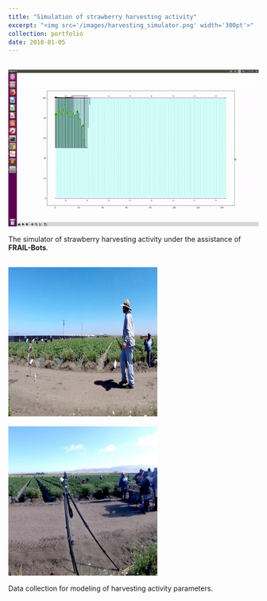 ```yaml
---
title: "Simulation of strawberry harvesting activity"
excerpt: "<img src='/images/harvesting_simulator.png' width='300pt'>"
collection: portfolio
date: 2018-01-05
---
```

<br/><img src='/images/simulation.gif'>

The simulator of strawberry harvesting activity under the assistance of **FRAIL-Bots**. 

<br/><img src='/images/dataCollection.jpg' width='300pt' height='300pt'>   
<br/><img src='/images/dataCollection2.jpg' width='300pt' height='300pt'>

Data collection for modeling of harvesting activity parameters.